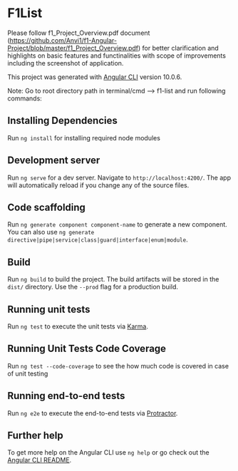 # F1List
Please follow f1_Project_Overview.pdf document (https://github.com/Anvi1/f1-Angular-Project/blob/master/f1_Project_Overview.pdf) for better clarification and highlights on basic features and functinalities with scope of improvements including the screenshot of application.

This project was generated with [Angular CLI](https://github.com/angular/angular-cli) version 10.0.6.

Note: Go to root directory path in terminal/cmd --> f1-list and run following commands:

## Installing Dependencies

Run `ng install` for installing required node modules

## Development server

Run `ng serve` for a dev server. Navigate to `http://localhost:4200/`. The app will automatically reload if you change any of the source files.

## Code scaffolding

Run `ng generate component component-name` to generate a new component. You can also use `ng generate directive|pipe|service|class|guard|interface|enum|module`.

## Build

Run `ng build` to build the project. The build artifacts will be stored in the `dist/` directory. Use the `--prod` flag for a production build.

## Running unit tests

Run `ng test` to execute the unit tests via [Karma](https://karma-runner.github.io).

## Running Unit Tests Code Coverage

Run `ng test --code-coverage` to see the how much code is covered in case of unit testing

## Running end-to-end tests

Run `ng e2e` to execute the end-to-end tests via [Protractor](http://www.protractortest.org/).

## Further help

To get more help on the Angular CLI use `ng help` or go check out the [Angular CLI README](https://github.com/angular/angular-cli/blob/master/README.md).
